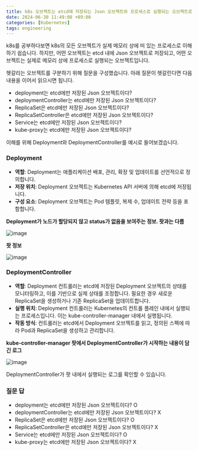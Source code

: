 ```yaml
---
title: k8s 오브젝트는 etcd에 저장되는 Json 오브젝트와 프로세스로 실행되는 오브젝트로 구분된다. 
date: 2024-06-30 11:49:08 +09:00
categories: [Kubernetes]
tags: engineering
---
```


k8s를 공부하다보면 k8s의 모든 오브젝트가 실제 메모리 상에 떠 있는 프로세스로 이해하기 쉽습니다. 하지만, 어떤 오브젝트는 etcd 내에 Json 오브젝트로 저장되고, 
어떤 오브젝트는 실제로 메모리 상에 프로세스로 실행되는 오브젝트입니다. 

헷갈리는 오브젝트를 구분하기 위해 질문을 구성했습니다. 아래 질문이 헷갈린다면 다음 내용을 이어서 읽으시면 됩니다.
- deployment는 etcd에만 저장된 Json 오브젝트이다?
- deploymentController는 etcd에만 저장된 Json 오브젝트이다?
- ReplicaSet은 etcd에만 저장된 Json 오브젝트이다?
- ReplicaSetController은 etcd에만 저장된 Json 오브젝트이다?  
- Service는 etcd에만 저장된 Json 오브젝트이다?
- kube-proxy는 etcd에만 저장된 Json 오브젝트이다?

이해를 위해 Deployment와 DeploymentController를 예시로 들어보겠습니다.

### Deployment
- **역할**: Deployment는 애플리케이션 배포, 관리, 확장 및 업데이트를 선언적으로 정의합니다.
- **저장 위치**: Deployment 오브젝트는 Kubernetes API 서버에 의해 etcd에 저장됩니다.
- **구성 요소**: Deployment 오브젝트는 Pod 템플릿, 복제 수, 업데이트 전략 등을 포함합니다.

**Deployment가 노드가 할당되지 않고 status가 없음을 보여주는 정보. 팟과는 다름**

![image](https://github.com/guswns1659/guswns1659.github.io/assets/55608425/8e900428-753a-4fd2-a186-1208a9ddf713)

**팟 정보**

![image](https://github.com/guswns1659/guswns1659.github.io/assets/55608425/d389bd8e-fe62-4f1d-83a3-79252719a146)


### DeploymentController
- **역할**: Deployment 컨트롤러는 etcd에 저장된 Deployment 오브젝트의 상태를 모니터링하고, 이를 기반으로 실제 상태를 조정합니다. 필요한 경우 새로운 ReplicaSet을 생성하거나 기존 ReplicaSet을 업데이트합니다.
- **실행 위치**: Deployment 컨트롤러는 Kubernetes의 컨트롤 플레인 내에서 실행되는 프로세스입니다. 이는 kube-controller-manager 내에서 실행됩니다.
- **작동 방식**: 컨트롤러는 etcd에서 Deployment 오브젝트를 읽고, 정의된 스펙에 따라 Pod과 ReplicaSet을 생성하고 관리합니다.

**kube-controller-manager 팟에서 DeploymentController가 시작하는 내용이 담긴 로그**

![image](https://github.com/guswns1659/guswns1659.github.io/assets/55608425/691c79ef-8819-4976-90ef-9e3f01f52bc1)

DeploymentController가 팟 내에서 실행되는 로그를 확인할 수 있습니다.

### 질문 답
- deployment는 etcd에만 저장된 Json 오브젝트이다? O
- deploymentController는 etcd에만 저장된 Json 오브젝트이다? X
- ReplicaSet은 etcd에만 저장된 Json 오브젝트이다? O
- ReplicaSetController은 etcd에만 저장된 Json 오브젝트이다? X
- Service는 etcd에만 저장된 Json 오브젝트이다? O
- kube-proxy는 etcd에만 저장된 Json 오브젝트이다? X


